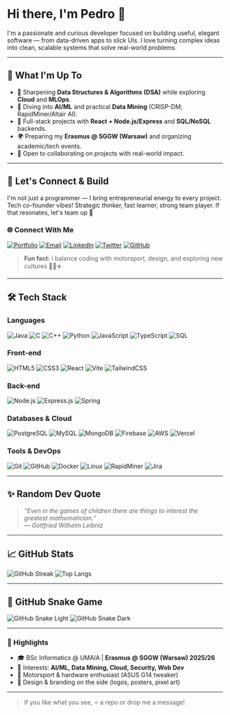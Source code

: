 # Hi there, I'm Pedro 👋

I'm a passionate and curious developer focused on building useful, elegant software — from data-driven apps to slick UIs. I love turning complex ideas into clean, scalable systems that solve real-world problems.

---

## 🧭 What I'm Up To
- 🔬 Sharpening **Data Structures & Algorithms (DSA)** while exploring **Cloud** and **MLOps**.
- 🧠 Diving into **AI/ML** and practical **Data Mining** (CRISP-DM; RapidMiner/Altair AI).
- 🧩 Full-stack projects with **React + Node.js/Express** and **SQL/NoSQL** backends.
- 🌍 Preparing my **Erasmus @ SGGW (Warsaw)** and organizing academic/tech events.
- 🤝 Open to collaborating on projects with real-world impact.

---

## 🤝 Let's Connect & Build
I'm not just a programmer — I bring entrepreneurial energy to every project. Tech co-founder vibes! Strategic thinker, fast learner, strong team player. If that resonates, let's team up 🚀

### 🌐 Connect With Me
[![Portfolio](https://img.shields.io/badge/Portfolio-000?style=for-the-badge&logo=vercel&logoColor=white)](https://example.com)
[![Email](https://img.shields.io/badge/Email-DB4437?style=for-the-badge&logo=gmail&logoColor=white)](mailto:pedro.venda27@gmail.com)
[![LinkedIn](https://img.shields.io/badge/LinkedIn-0A66C2?style=for-the-badge&logo=linkedin&logoColor=white)](https://www.linkedin.com/in/your-link/)
[![Twitter](https://img.shields.io/badge/Twitter-1DA1F2?style=for-the-badge&logo=x&logoColor=white)](https://x.com/your-handle)
[![GitHub](https://img.shields.io/badge/GitHub-181717?style=for-the-badge&logo=github&logoColor=white)](https://github.com/your-username)

> **Fun fact:** I balance coding with motorsport, design, and exploring new cultures 🚗🎨✈️

---

## 🛠️ Tech Stack

### Languages
![Java](https://img.shields.io/badge/Java-ED8B00?style=for-the-badge&logo=openjdk&logoColor=white)
![C](https://img.shields.io/badge/C-A8B9CC?style=for-the-badge&logo=c&logoColor=black)
![C++](https://img.shields.io/badge/C++-00599C?style=for-the-badge&logo=cplusplus&logoColor=white)
![Python](https://img.shields.io/badge/Python-3776AB?style=for-the-badge&logo=python&logoColor=white)
![JavaScript](https://img.shields.io/badge/JavaScript-F7DF1E?style=for-the-badge&logo=javascript&logoColor=black)
![TypeScript](https://img.shields.io/badge/TypeScript-3178C6?style=for-the-badge&logo=typescript&logoColor=white)
![SQL](https://img.shields.io/badge/SQL-003B57?style=for-the-badge&logo=apachecassandra&logoColor=white)

### Front-end
![HTML5](https://img.shields.io/badge/HTML5-E34F26?style=for-the-badge&logo=html5&logoColor=white)
![CSS3](https://img.shields.io/badge/CSS3-1572B6?style=for-the-badge&logo=css3&logoColor=white)
![React](https://img.shields.io/badge/React-20232A?style=for-the-badge&logo=react&logoColor=61DAFB)
![Vite](https://img.shields.io/badge/Vite-646CFF?style=for-the-badge&logo=vite&logoColor=white)
![TailwindCSS](https://img.shields.io/badge/TailwindCSS-06B6D4?style=for-the-badge&logo=tailwindcss&logoColor=white)

### Back-end
![Node.js](https://img.shields.io/badge/Node.js-339933?style=for-the-badge&logo=nodedotjs&logoColor=white)
![Express.js](https://img.shields.io/badge/Express.js-000000?style=for-the-badge&logo=express&logoColor=white)
![Spring](https://img.shields.io/badge/Spring-6DB33F?style=for-the-badge&logo=spring&logoColor=white)

### Databases & Cloud
![PostgreSQL](https://img.shields.io/badge/PostgreSQL-4169E1?style=for-the-badge&logo=postgresql&logoColor=white)
![MySQL](https://img.shields.io/badge/MySQL-005C84?style=for-the-badge&logo=mysql&logoColor=white)
![MongoDB](https://img.shields.io/badge/MongoDB-4EA94B?style=for-the-badge&logo=mongodb&logoColor=white)
![Firebase](https://img.shields.io/badge/Firebase-FFCA28?style=for-the-badge&logo=firebase&logoColor=black)
![AWS](https://img.shields.io/badge/AWS-232F3E?style=for-the-badge&logo=amazon-aws&logoColor=white)
![Vercel](https://img.shields.io/badge/Vercel-000000?style=for-the-badge&logo=vercel&logoColor=white)

### Tools & DevOps
![Git](https://img.shields.io/badge/Git-F05032?style=for-the-badge&logo=git&logoColor=white)
![GitHub](https://img.shields.io/badge/GitHub-181717?style=for-the-badge&logo=github&logoColor=white)
![Docker](https://img.shields.io/badge/Docker-2496ED?style=for-the-badge&logo=docker&logoColor=white)
![Linux](https://img.shields.io/badge/Linux-FCC624?style=for-the-badge&logo=linux&logoColor=black)
![RapidMiner](https://img.shields.io/badge/RapidMiner-FFCC00?style=for-the-badge&logoColor=black)
![Jira](https://img.shields.io/badge/Jira-0052CC?style=for-the-badge&logo=jira&logoColor=white)

---

## ✨ Random Dev Quote
> *“Even in the games of children there are things to interest the greatest mathematician.”*  
> — *Gottfried Wilhelm Leibniz*

---

## 📈 GitHub Stats
![GitHub Streak](https://streak-stats.demolab.com?user=your-username&theme=dark&hide_border=true)
![Top Langs](https://github-readme-stats.vercel.app/api/top-langs/?username=your-username&layout=compact&hide_border=true&theme=dark)

---

## 🐍 GitHub Snake Game

![GitHub Snake Light](https://github.com/your-username/your-username/blob/output/github-contribution-grid-snake.svg#gh-light-mode-only)
![GitHub Snake Dark](https://github.com/your-username/your-username/blob/output/github-contribution-grid-snake-dark.svg#gh-dark-mode-only)

---

### 📌 Highlights
- 🎓 BSc Informatics @ UMAIA | **Erasmus @ SGGW (Warsaw) 2025/26**
- 🧠 Interests: **AI/ML, Data Mining, Cloud, Security, Web Dev**
- 🏁 Motorsport & hardware enthusiast (ASUS G14 tweaker)
- 🎨 Design & branding on the side (logos, posters, pixel art)

---

> If you like what you see, ⭐️ a repo or drop me a message!
